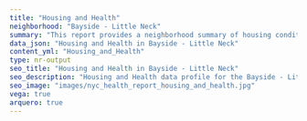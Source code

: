 ```yaml
---
title: "Housing and Health"
neighborhood: "Bayside - Little Neck"
summary: "This report provides a neighborhood summary of housing conditions and related health outcomes. It also describes population characteristics that can increase vulnerability to housing hazards."
data_json: "Housing and Health in Bayside - Little Neck"
content_yml: "Housing_and_Health"
type: nr-output
seo_title: "Housing and Health in Bayside - Little Neck"
seo_description: "Housing and Health data profile for the Bayside - Little Neck neighborhood of NYC."
seo_image: "images/nyc_health_report_housing_and_health.jpg"
vega: true
arquero: true
---
```

